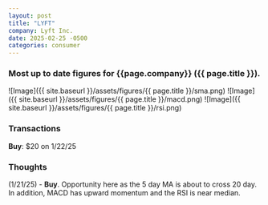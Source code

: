 ```yaml
---
layout: post
title: "LYFT"
company: Lyft Inc.
date: 2025-02-25 -0500
categories: consumer
---
```


### Most up to date figures for {{page.company}} ({{ page.title }}).

![Image]({{ site.baseurl }}/assets/figures/{{ page.title }}/sma.png)
![Image]({{ site.baseurl }}/assets/figures/{{ page.title }}/macd.png)
![Image]({{ site.baseurl }}/assets/figures/{{ page.title }}/rsi.png)

### Transactions

**Buy**: $20 on 1/22/25

### Thoughts
(1/21/25) - **Buy**. Opportunity here as the 5 day MA is about to cross 20 day. In addition, MACD has upward momentum and the RSI is near median.